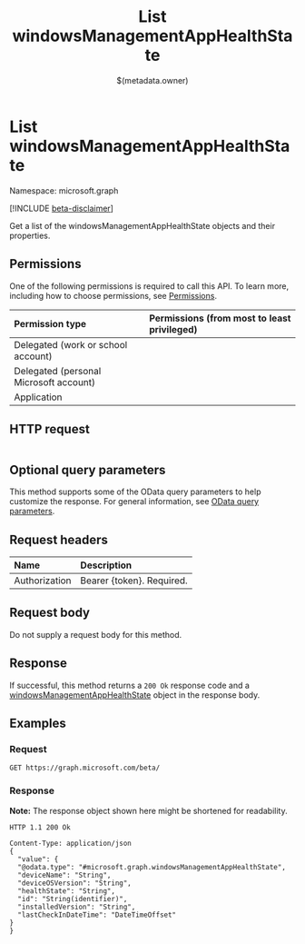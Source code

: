﻿---
title: "List windowsManagementAppHealthState"
description: ""
localization_priority: Normal
author: "$(metadata.owner)"
ms.prod: "microsoft-identity-platform"
doc_type: "apiPageType"
---

# List windowsManagementAppHealthState

Namespace: microsoft.graph

[!INCLUDE [beta-disclaimer](../../includes/beta-disclaimer.md)]

Get a list of the windowsManagementAppHealthState objects and their properties.

## Permissions

One of the following permissions is required to call this API. To learn more, including how to choose permissions, see [Permissions](/graph/permissions-reference).

| Permission type                        | Permissions (from most to least privileged) |
| :------------------------------------- | :------------------------------------------ |
| Delegated (work or school account)     |                                             |
| Delegated (personal Microsoft account) |                                             |
| Application                            |                                             |

## HTTP request

<!-- {
  "blockType": "ignored"
}
-->

```http

```

## Optional query parameters

This method supports some of the OData query parameters to help customize the response. For general information, see [OData query parameters](/graph/query-parameters).

## Request headers

| Name          | Description               |
| :------------ | :------------------------ |
| Authorization | Bearer {token}. Required. |

## Request body

Do not supply a request body for this method.

## Response

If successful, this method returns a `200 Ok` response code and a [windowsManagementAppHealthState](../resources/windowsManagementAppHealthState.md) object in the response body.

## Examples

### Request

<!-- {
  "blockType": "request",
  "name": "list_windowsmanagementapphealthstate"
}
-->

```http
GET https://graph.microsoft.com/beta/

```

### Response

**Note:** The response object shown here might be shortened for readability.

<!-- {
  "blockType": "response",
  "truncated": true,
  "@odata.type": "microsoft.management.services.api.windowsManagementAppHealthState"
}
-->

```http
HTTP 1.1 200 Ok

Content-Type: application/json
{
  "value": {
  "@odata.type": "#microsoft.graph.windowsManagementAppHealthState",
  "deviceName": "String",
  "deviceOSVersion": "String",
  "healthState": "String",
  "id": "String(identifier)",
  "installedVersion": "String",
  "lastCheckInDateTime": "DateTimeOffset"
}
}

```